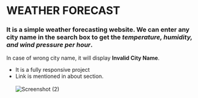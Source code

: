 # WEATHER FORECAST
### It is a simple weather forecasting website. We can enter any city name in the search box to get the *temperature, humidity, and wind pressure per hour*.
In case of wrong city name, it will display **Invalid City Name**. 
- It is a fully responsive project
- Link is mentioned in about section.
    <br>  <br>
![Screenshot (2)](https://github.com/Sunanda01/WeatherForecast/assets/97533515/f11f31fe-9800-4f78-b5d8-65ddcbeeaf4a)
